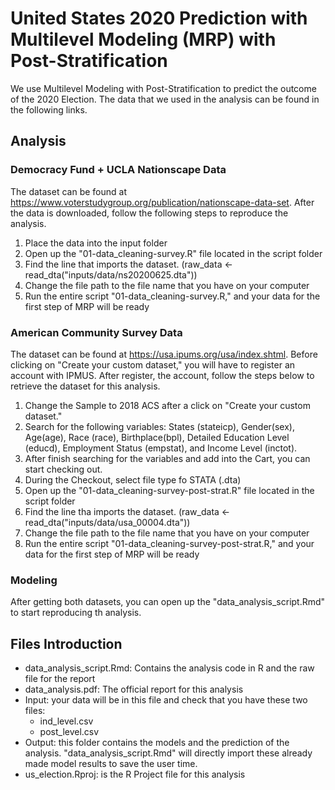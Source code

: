 # United States 2020 Prediction with Multilevel Modeling (MRP) with Post-Stratification 
We use Multilevel Modeling with Post-Stratification to predict the outcome of the 2020 Election. The data that we used in the analysis can be found in the following links.
## Analysis
### Democracy Fund + UCLA Nationscape Data
The dataset can be found at https://www.voterstudygroup.org/publication/nationscape-data-set. After the data is downloaded, follow the following steps to reproduce the analysis.

1. Place the data into the input folder
2. Open up the "01-data_cleaning-survey.R" file located in the script folder
3. Find the line that imports the dataset. (raw_data <- read_dta("inputs/data/ns20200625.dta"))
4. Change the file path to the file name that you have on your computer
5. Run the entire script "01-data_cleaning-survey.R," and your data for the first step of MRP will be ready


### American Community Survey Data
The dataset can be found at https://usa.ipums.org/usa/index.shtml. Before clicking on "Create your custom dataset," you will have to register an account with 
IPMUS. After register, the account, follow the steps below to retrieve the dataset for this analysis. 

1. Change the Sample to 2018 ACS after a click on "Create your custom dataset."
2. Search for the following variables: States (stateicp), Gender(sex), Age(age), Race (race), Birthplace(bpl), Detailed Education Level (educd), Employment Status (empstat), and Income Level (inctot).
3. After finish searching for the variables and add into the Cart, you can start checking out.
4. During the Checkout, select file type fo STATA (.dta)
5. Open up the "01-data_cleaning-survey-post-strat.R" file located in the script folder
6. Find the line tha imports the dataset. (raw_data <- read_dta("inputs/data/usa_00004.dta"))
7. Change the file path to the file name that you have on your computer
8. Run the entire script "01-data_cleaning-survey-post-strat.R," and your data for the first step of MRP will be ready

### Modeling
After getting both datasets, you can open up the "data_analysis_script.Rmd" to start reproducing th analysis. 

## Files Introduction
- data_analysis_script.Rmd: Contains the analysis code in R and the raw file for the report
- data_analysis.pdf: The official report for this analysis
- Input: your data will be in this file and check that you have these two files:
  - ind_level.csv
  - post_level.csv
- Output: this folder contains the models and the prediction of the analysis. "data_analysis_script.Rmd" will directly import these already made model results to save the user time.
- us_election.Rproj: is the R Project file for this analysis
